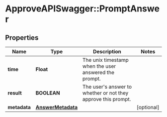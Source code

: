 # ApproveAPISwagger::PromptAnswer

## Properties
Name | Type | Description | Notes
------------ | ------------- | ------------- | -------------
**time** | **Float** | The unix timestamp when the user answered the prompt. | 
**result** | **BOOLEAN** | The user&#39;s answer to whether or not they approve this prompt. | 
**metadata** | [**AnswerMetadata**](AnswerMetadata.md) |  | [optional] 


